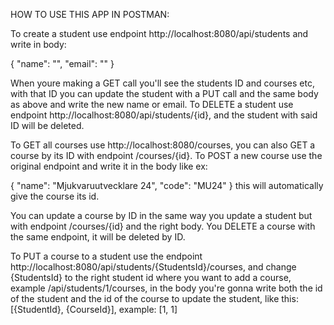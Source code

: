 HOW TO USE THIS APP IN POSTMAN:

To create a student use endpoint http://localhost:8080/api/students and write in body: 

{
"name": "",
"email": ""
}

When youre making a GET call you'll see the students ID and courses etc, with that ID you can update the student with a PUT call and the same body as above and write the new name or email.
To DELETE a student use endpoint http://localhost:8080/api/students/{id}, and the student with said ID will be deleted.

To GET all courses use  http://localhost:8080/courses, you can also GET a course by its ID with endpoint /courses/{id}.
To POST a new course use the original endpoint and write it in the body like ex:

  {
    "name": "Mjukvaruutvecklare 24",
    "code": "MU24"
  }
  this will automatically give the course its id.
  
  You can update a course by ID in the same way you update a student but with endpoint /courses/{id} and the right body. You DELETE a course with the same endpoint, it will be deleted by ID.


To PUT a course to a student use the endpoint  http://localhost:8080/api/students/{StudentsId}/courses, and change {StudentsId} to the right student id where you want to add a course, example /api/students/1/courses,
in the body you're gonna write both the id of the student and the id of the course to update the student, like this:
[{StudentId}, {CourseId}],
example: [1, 1]
  
